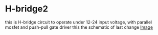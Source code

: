 # H-bridge2
this is H-bridge circuit to operate under 12-24 input voltage, with parallel mosfet and push-pull gate driver
this the schematic of last change 
[Image](https://github.com/mkeyno/H-bridge2/blob/master/hbridge%202.png)
